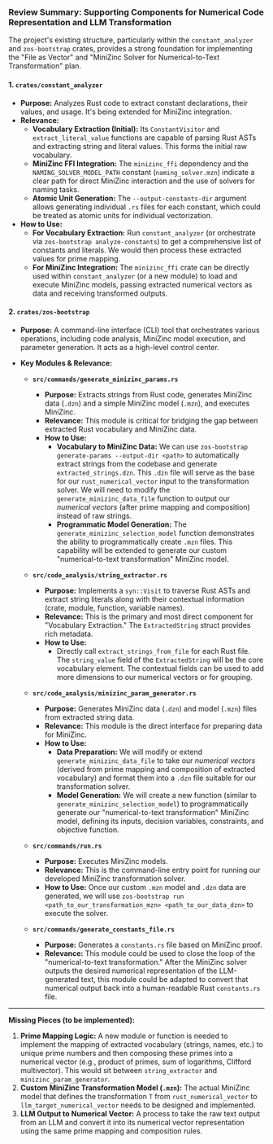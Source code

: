 ### **Review Summary: Supporting Components for Numerical Code Representation and LLM Transformation**

The project's existing structure, particularly within the `constant_analyzer` and `zos-bootstrap` crates, provides a strong foundation for implementing the "File as Vector" and "MiniZinc Solver for Numerical-to-Text Transformation" plan.

#### **1. `crates/constant_analyzer`**

*   **Purpose:** Analyzes Rust code to extract constant declarations, their values, and usage. It's being extended for MiniZinc integration.
*   **Relevance:**
    *   **Vocabulary Extraction (Initial):** Its `ConstantVisitor` and `extract_literal_value` functions are capable of parsing Rust ASTs and extracting string and literal values. This forms the initial raw vocabulary.
    *   **MiniZinc FFI Integration:** The `minizinc_ffi` dependency and the `NAMING_SOLVER_MODEL_PATH` constant (`naming_solver.mzn`) indicate a clear path for direct MiniZinc interaction and the use of solvers for naming tasks.
    *   **Atomic Unit Generation:** The `--output-constants-dir` argument allows generating individual `.rs` files for each constant, which could be treated as atomic units for individual vectorization.
*   **How to Use:**
    *   **For Vocabulary Extraction:** Run `constant_analyzer` (or orchestrate via `zos-bootstrap analyze-constants`) to get a comprehensive list of constants and literals. We would then process these extracted values for prime mapping.
    *   **For MiniZinc Integration:** The `minizinc_ffi` crate can be directly used within `constant_analyzer` (or a new module) to load and execute MiniZinc models, passing extracted numerical vectors as data and receiving transformed outputs.

#### **2. `crates/zos-bootstrap`**

*   **Purpose:** A command-line interface (CLI) tool that orchestrates various operations, including code analysis, MiniZinc model execution, and parameter generation. It acts as a high-level control center.
*   **Key Modules & Relevance:**

    *   **`src/commands/generate_minizinc_params.rs`**
        *   **Purpose:** Extracts strings from Rust code, generates MiniZinc data (`.dzn`) and a simple MiniZinc model (`.mzn`), and executes MiniZinc.
        *   **Relevance:** This module is critical for bridging the gap between extracted Rust vocabulary and MiniZinc data.
        *   **How to Use:**
            *   **Vocabulary to MiniZinc Data:** We can use `zos-bootstrap generate-params --output-dir <path>` to automatically extract strings from the codebase and generate `extracted_strings.dzn`. This `.dzn` file will serve as the base for our `rust_numerical_vector` input to the transformation solver. We will need to modify the `generate_minizinc_data_file` function to output our *numerical vectors* (after prime mapping and composition) instead of raw strings.
            *   **Programmatic Model Generation:** The `generate_minizinc_selection_model` function demonstrates the ability to programmatically create `.mzn` files. This capability will be extended to generate our custom "numerical-to-text transformation" MiniZinc model.

    *   **`src/code_analysis/string_extractor.rs`**
        *   **Purpose:** Implements a `syn::Visit` to traverse Rust ASTs and extract string literals along with their contextual information (crate, module, function, variable names).
        *   **Relevance:** This is the primary and most direct component for "Vocabulary Extraction." The `ExtractedString` struct provides rich metadata.
        *   **How to Use:**
            *   Directly call `extract_strings_from_file` for each Rust file. The `string_value` field of the `ExtractedString` will be the core vocabulary element. The contextual fields can be used to add more dimensions to our numerical vectors or for grouping.

    *   **`src/code_analysis/minizinc_param_generator.rs`**
        *   **Purpose:** Generates MiniZinc data (`.dzn`) and model (`.mzn`) files from extracted string data.
        *   **Relevance:** This module is the direct interface for preparing data for MiniZinc.
        *   **How to Use:**
            *   **Data Preparation:** We will modify or extend `generate_minizinc_data_file` to take our *numerical vectors* (derived from prime mapping and composition of extracted vocabulary) and format them into a `.dzn` file suitable for our transformation solver.
            *   **Model Generation:** We will create a new function (similar to `generate_minizinc_selection_model`) to programmatically generate our "numerical-to-text transformation" MiniZinc model, defining its inputs, decision variables, constraints, and objective function.

    *   **`src/commands/run.rs`**
        *   **Purpose:** Executes MiniZinc models.
        *   **Relevance:** This is the command-line entry point for running our developed MiniZinc transformation solver.
        *   **How to Use:** Once our custom `.mzn` model and `.dzn` data are generated, we will use `zos-bootstrap run <path_to_our_transformation_mzn> <path_to_our_data_dzn>` to execute the solver.

    *   **`src/commands/generate_constants_file.rs`**
        *   **Purpose:** Generates a `constants.rs` file based on MiniZinc proof.
        *   **Relevance:** This module could be used to close the loop of the "numerical-to-text transformation." After the MiniZinc solver outputs the desired numerical representation of the LLM-generated text, this module could be adapted to convert that numerical output back into a human-readable Rust `constants.rs` file.

---

**Missing Pieces (to be implemented):**

1.  **Prime Mapping Logic:** A new module or function is needed to implement the mapping of extracted vocabulary (strings, names, etc.) to unique prime numbers and then composing these primes into a numerical vector (e.g., product of primes, sum of logarithms, Clifford multivector). This would sit between `string_extractor` and `minizinc_param_generator`.
2.  **Custom MiniZinc Transformation Model (`.mzn`):** The actual MiniZinc model that defines the transformation `T` from `rust_numerical_vector` to `llm_target_numerical_vector` needs to be designed and implemented.
3.  **LLM Output to Numerical Vector:** A process to take the raw text output from an LLM and convert it into its numerical vector representation using the same prime mapping and composition rules.
